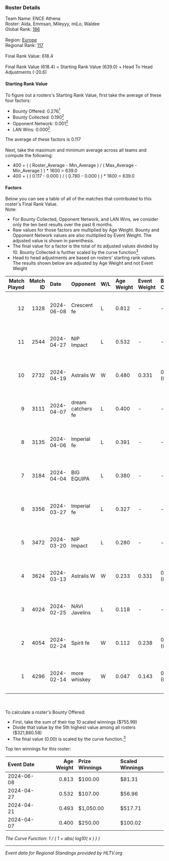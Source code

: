 ### Roster Details<br />
Team Name: ENCE Athena<br />
Roster: Aida, Emmsan, Mileyyy, miLo, Waldee<br />
Global Rank: [186](../standings_global.md)<br />
<br />
Region: [Europe]( ../standings_europe.md)<br />
Regional Rank: [117]( ../standings_europe.md)<br />
<br />
Final Rank Value:  618.4<br />
<br />
Final Rank Value (618.4) = Starting Rank Value (639.0) + Head To Head Adjustments (-20.6)<br />

#### Starting Rank Value<br />
To figure out a rosters's Starting Rank Value, first take the average of these four factors:<br />
- Bounty Offered: 0.276[<sup>1</sup>](#table2)
- Bounty Collected: 0.190[<sup>2</sup>](#table1)
- Opponent Network: 0.001[<sup>2</sup>](#table1)
- LAN Wins: 0.000[<sup>2</sup>](#table1)

The average of these factors is 0.117<br />
<br />
Next, take the maximum and minimum average across all teams and compute the following:<br />
- 400 + ( ( Roster_Average - Min_Average ) / ( Max_Average - Min_Average ) ) * 1600 = 639.0
- 400 + ( ( 0.117 - 0.000 ) / ( 0.780 - 0.000 ) ) * 1600 = 639.0


#### Factors<br />
Below you can see a table of all of the matches that contributed to this roster's Final Rank Value.<br />
Note:<br />

- For Bounty Collected, Opponent Network, and LAN Wins, we consider only the ten best results over the past 6 months.
- Raw values for those factors are multiplied by Age Weight. Bounty and Opponent Network values are also multiplied by Event Weight. The adjusted value is shown in parenthesis.
- The final value for a factor is the total of its adjusted values divided by 10. Bounty Collected is further scaled by the curve function[<sup>3</sup>](#curveFunction)
- Head to head adjustments are based on rosters' starting rank values. The results shown below are adjusted by Age Weight and not Event Weight
<span id="table1"></span><br />


| Match Played | Match ID | Date       | Opponent          | W/L | Age Weight | Event Weight | Bounty Collected | Opponent Network | LAN Wins  | H2H Adj. | Roster                              |
| -: | -: | :- | :- | :- | :- | :- | :- | :- | :- | -: | :- |
|           12 |     1328 | 2024-06-08 | Crescent fe       | L   | 0.812      | -            | -                | -                | -         |   -11.66 | Aida, Emmsan, Mileyyy, miLo, Waldee |
|           11 |     2544 | 2024-04-27 | NIP Impact        | L   | 0.532      | -            | -                | -                | -         |    -6.34 | Aida, Emmsan, miLo, Waldee, xia     |
|           10 |     2732 | 2024-04-19 | Astralis W        | W   | 0.480      | 0.331        | 0.001 (0.000)    | 0.020 (0.003)    | 0 (0.000) |     7.08 | Aida, Emmsan, miLo, Waldee, xia     |
|            9 |     3111 | 2024-04-07 | dream catchers fe | L   | 0.400      | -            | -                | -                | -         |    -4.91 | Aida, Emmsan, miLo, Waldee, xia     |
|            8 |     3135 | 2024-04-06 | Imperial fe       | L   | 0.391      | -            | -                | -                | -         |    -1.19 | Aida, Emmsan, miLo, Waldee, xia     |
|            7 |     3184 | 2024-04-04 | BIG EQUIPA        | L   | 0.380      | -            | -                | -                | -         |    -3.94 | Aida, Emmsan, miLo, Waldee, xia     |
|            6 |     3356 | 2024-03-27 | Imperial fe       | L   | 0.327      | -            | -                | -                | -         |    -1.02 | Aida, Emmsan, miLo, Waldee, xia     |
|            5 |     3472 | 2024-03-20 | NIP Impact        | L   | 0.280      | -            | -                | -                | -         |    -3.68 | Aida, Emmsan, miLo, Waldee, xia     |
|            4 |     3624 | 2024-03-13 | Astralis W        | W   | 0.233      | 0.331        | 0.002 (0.000)    | 0.062 (0.005)    | 0 (0.000) |     3.86 | Aida, Emmsan, miLo, Waldee, xia     |
|            3 |     4024 | 2024-02-25 | NAVI Javelins     | L   | 0.118      | -            | -                | -                | -         |    -1.00 | Aida, Emmsan, miLo, Waldee, xia     |
|            2 |     4054 | 2024-02-24 | Spirit fe         | W   | 0.112      | 0.238        | 0.005 (0.000)    | 0.139 (0.004)    | 0 (0.000) |     1.89 | Aida, Emmsan, miLo, Waldee, xia     |
|            1 |     4296 | 2024-02-14 | more whiskey      | W   | 0.047      | 0.143        | 0.000 (0.000)    | 0.000 (0.000)    | 0 (0.000) |     0.31 | Aida, Emmsan, miLo, Waldee, xia     |

<br />
<span id="table2"></span><br />
To calculate a roster's Bounty Offered:<br />

- First, take the sum of their top 10 scaled winnings ($755.99)
- Divide that value by the 5th highest value among all rosters ($321,880.58)
- The final value (0.00) is scaled by the curve function.[<sup>3</sup>](#curveFunction)

Top ten winnings for this roster:<br />

| Event Date | Age Weight | Prize Winnings | Scaled Winnings |
| :- | -: | :- | :- |
| 2024-06-08 |      0.813 | $100.00        | $81.31          |
| 2024-04-27 |      0.532 | $107.00        | $56.96          |
| 2024-04-21 |      0.493 | $1,050.00      | $517.71         |
| 2024-04-07 |      0.400 | $250.00        | $100.02         |


<span id="curveFunction"></span>_The Curve Function: 1 / ( 1 + abs( log10( x ) ) )_<br />

---
_Event data for Regional Standings provided by HLTV.org_<br />
